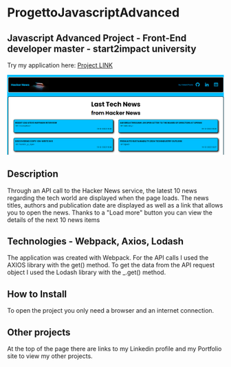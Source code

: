 # ProgettoJavascriptAdvanced

## Javascript Advanced Project - Front-End developer master - start2impact university
Try my application here: [Project LINK](https://paolovv.github.io/ProgettoJavascriptAdvanced/)


![Project Screenshot](/src/IMG/Screenshot-app.png)

## Description
Through an API call to the Hacker News service, the latest 10 news regarding the tech world are displayed when the page loads.
The news titles, authors and publication date are displayed as well as a link that allows you to open the news.
Thanks to a "Load more" button you can view the details of the next 10 news items

## Technologies - Webpack, Axios, Lodash
The application was created with Webpack.
For the API calls I used the AXIOS library with the get() method.
To get the data from the API request object I used the Lodash library with the _.get() method.

## How to Install
To open the project you only need a browser and an internet connection.

## Other projects
At the top of the page there are links to my Linkedin profile and  my Portfolio site to view my other projects.
